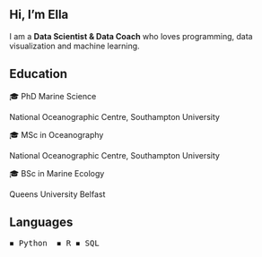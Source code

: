 ## Hi, I’m Ella
I am a **Data Scientist & Data Coach** who loves programming, data visualization and machine learning.

## Education

🎓 PhD Marine Science

National Oceanographic Centre, Southampton University

🎓 MSc in Oceanography

National Oceanographic Centre, Southampton University

🎓 BSc in Marine Ecology

Queens University Belfast

## Languages
<pre>
◾ Python  ◾ R ◾ SQL     
</pre>






